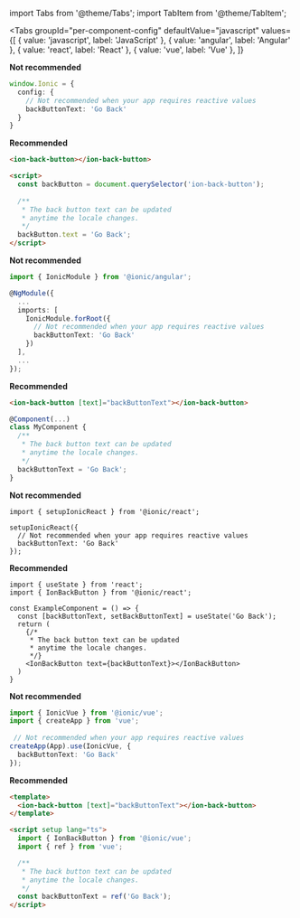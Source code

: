 import Tabs from '@theme/Tabs';
import TabItem from '@theme/TabItem';

<Tabs
  groupId="per-component-config"
  defaultValue="javascript"
  values={[
    { value: 'javascript', label: 'JavaScript' },
 { value: 'angular', label: 'Angular' },
 { value: 'react', label: 'React' },
 { value: 'vue', label: 'Vue' },
 ]}
>
<TabItem value="javascript">

**Not recommended**

```ts
window.Ionic = {
  config: {
    // Not recommended when your app requires reactive values
    backButtonText: 'Go Back'
  }
}
```

**Recommended**

```html
<ion-back-button></ion-back-button>

<script>
  const backButton = document.querySelector('ion-back-button');
  
  /**
   * The back button text can be updated
   * anytime the locale changes.
   */
  backButton.text = 'Go Back';
</script>
```
</TabItem>
<TabItem value="angular">

**Not recommended**

```ts
import { IonicModule } from '@ionic/angular';

@NgModule({
  ...
  imports: [
    IonicModule.forRoot({
      // Not recommended when your app requires reactive values
      backButtonText: 'Go Back'
    })
  ],
  ...
});
```

**Recommended**

```html
<ion-back-button [text]="backButtonText"></ion-back-button>
```

```ts
@Component(...)
class MyComponent {
  /**
   * The back button text can be updated
   * anytime the locale changes.
   */
  backButtonText = 'Go Back';
}
```
</TabItem>
<TabItem value="react">

**Not recommended**

```tsx
import { setupIonicReact } from '@ionic/react';

setupIonicReact({
  // Not recommended when your app requires reactive values
  backButtonText: 'Go Back'
});
```

**Recommended**

```tsx
import { useState } from 'react';
import { IonBackButton } from '@ionic/react';

const ExampleComponent = () => {
  const [backButtonText, setBackButtonText] = useState('Go Back');
  return (
    {/*
     * The back button text can be updated
     * anytime the locale changes.
     */}
    <IonBackButton text={backButtonText}></IonBackButton>
  )
}
```
</TabItem>
<TabItem value="vue">

**Not recommended**

```ts
import { IonicVue } from '@ionic/vue';
import { createApp } from 'vue';
 
 // Not recommended when your app requires reactive values
createApp(App).use(IonicVue, {
  backButtonText: 'Go Back'
});
```

**Recommended**

```html
<template>
  <ion-back-button [text]="backButtonText"></ion-back-button>
</template>

<script setup lang="ts">
  import { IonBackButton } from '@ionic/vue';
  import { ref } from 'vue';

  /**
   * The back button text can be updated
   * anytime the locale changes.
   */
  const backButtonText = ref('Go Back');
</script>
```
</TabItem>
</Tabs>